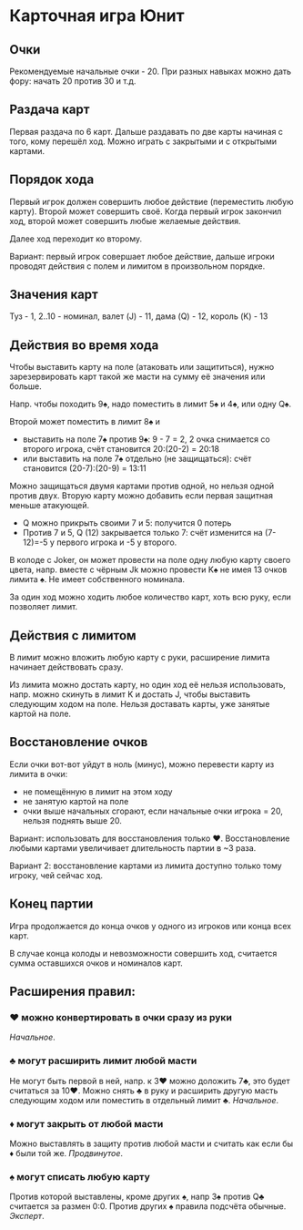 # Карточная игра Юнит

## Очки

Рекомендуемые начальные очки - 20. При разных навыках можно дать фору: начать 20 против 30 и т.д.

## Раздача карт

Первая раздача по 6 карт. Дальше раздавать по две карты начиная с того, кому перешёл ход. Можно играть с закрытыми и с открытыми картами.

## Порядок хода

Первый игрок должен совершить любое действие (переместить любую карту). Второй может совершить своё. Когда первый игрок закончил ход, второй может совершить любые желаемые действия.

Далее ход переходит ко второму.

Вариант: первый игрок совершает любое действие, дальше игроки проводят действия с полем и лимитом в произвольном порядке.

## Значения карт

Туз - 1, 2..10 - номинал, валет (J) - 11, дама (Q) - 12, король (K) - 13

## Действия во время хода

Чтобы выставить карту на поле (атаковать или защититься), нужно зарезервировать карт такой же масти на сумму её значения или больше.

Напр. чтобы походить 9♠, надо поместить в лимит 5♠ и 4♠, или одну Q♠.

Второй может поместить в лимит 8♠ и
+ выставить на поле 7♠ против 9♠: 9 - 7 = 2, 2 очка снимается со второго игрока, счёт становится 20:(20-2) = 20:18
+ или выставить на поле 7♠ отдельно (не защищаться): счёт становится (20-7):(20-9) = 13:11

Можно защищаться двумя картами против одной, но нельзя одной против двух. Вторую карту можно добавить если первая защитная меньше атакующей.
+ Q можно прикрыть своими 7 и 5: получится 0 потерь
+ Против 7 и 5, Q (12) закрывается только 7: счёт изменится на (7-12)=-5 у первого игрока и -5 у второго.

В колоде с Joker, он может провести на поле одну любую карту своего цвета, напр. вместе с чёрным Jk можно провести K♠ не имея 13 очков лимита ♠. Не имеет собственного номинала.

За один ход можно ходить любое количество карт, хоть всю руку, если позволяет лимит. 

## Действия с лимитом

В лимит можно вложить любую карту с руки, расширение лимита начинает действовать сразу.

Из лимита можно достать карту, но один ход её нельзя использовать, напр. можно скинуть в лимит K и достать J, чтобы выставить следующим ходом на поле. Нельзя доставать карты, уже занятые картой на поле.

## Восстановление очков

Если очки вот-вот уйдут в ноль (минус), можно перевести карту из лимита в очки: 
+ не помещённую в лимит на этом ходу
+ не занятую картой на поле
+ очки выше начальных сгорают, если начальные очки игрока = 20, нельзя поднять выше 20.

Вариант: использовать для восстановления только ♥. Восстановление любыми картами увеличивает длительность партии в ~3 раза.

Вариант 2: восстановление картами из лимита доступно только тому игроку, чей сейчас ход.

## Конец партии

Игра продолжается до конца очков у одного из игроков или конца всех карт.

В случае конца колоды и невозможности совершить ход, считается сумма оставшихся очков и номиналов карт.

## Расширения правил:

### ♥ можно конвертировать в очки сразу из руки
_Начальное_.

### ♣ могут расширить лимит любой масти
Не могут быть первой в ней, напр. к 3♥ можно доложить 7♣, это будет считаться за 10♥. Можно снять ♣ в руку и расширить другую масть следующим ходом или поместить в отдельный лимит ♣. _Начальное_.

### ♦ могут закрыть от любой масти
Можно выставлять в защиту против любой масти и считать как если бы ♦ были той же. _Продвинутое_.

### ♠ могут списать любую карту
Против которой выставлены, кроме других ♠, напр 3♠ против Q♣ считается за размен 0:0. Против других ♠ правила подсчёта обычные. _Эксперт_.